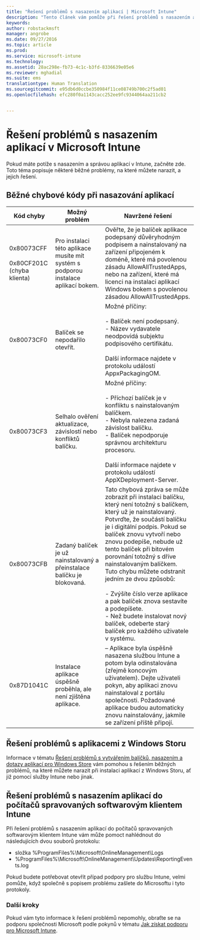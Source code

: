 ```yaml
---
title: "Řešení problémů s nasazením aplikací | Microsoft Intune"
description: "Tento článek vám pomůže při řešení problémů s nasazením aplikací pomocí Microsoft Intune."
keywords: 
author: robstackmsft
manager: angrobe
ms.date: 09/27/2016
ms.topic: article
ms.prod: 
ms.service: microsoft-intune
ms.technology: 
ms.assetid: 28ac298e-fb73-4c1c-b3fd-8336639e05e6
ms.reviewer: mghadial
ms.suite: ems
translationtype: Human Translation
ms.sourcegitcommit: e95db6d0ccbe350984f11ce08749b700c2f5ad01
ms.openlocfilehash: efc280f0a1143cacc252ee9fc9344064aa211cb2


---
```


# Řešení problémů s nasazením aplikací v Microsoft Intune
Pokud máte potíže s nasazením a správou aplikací v Intune, začněte zde. Toto téma popisuje některé běžné problémy, na které můžete narazit, a jejich řešení.

## Běžné chybové kódy při nasazování aplikací

|Kód chyby|Možný problém|Navržené řešení|
|--------------|--------------------|------------------------|
|0x80073CFF<br /><br />0x80CF201C (chyba klienta)|Pro instalaci této aplikace musíte mít systém s podporou instalace aplikací bokem.|Ověřte, že je balíček aplikace podepsaný důvěryhodným podpisem a nainstalovaný na zařízení připojeném k doméně, které má povolenou zásadu AllowAllTrustedApps, nebo na zařízení, které má licenci na instalaci aplikací Windows bokem s povolenou zásadou AllowAllTrustedApps.|
|0x80073CF0|Balíček se nepodařilo otevřít.|Možné příčiny:<br /><br />-   Balíček není podepsaný.<br />-   Název vydavatele neodpovídá subjektu podpisového certifikátu.<br /><br />Další informace najdete v protokolu událostí AppxPackagingOM.|
|0x80073CF3|Selhalo ověření aktualizace, závislostí nebo konfliktů balíčku.|Možné příčiny:<br /><br />-   Příchozí balíček je v konfliktu s nainstalovaným balíčkem.<br />-   Nebyla nalezena zadaná závislost balíčku.<br />-   Balíček nepodporuje správnou architekturu procesoru.<br /><br />Další informace najdete v protokolu událostí AppXDeployment-Server.|
|0x80073CFB|Zadaný balíček je už nainstalovaný a přeinstalace balíčku je blokovaná.|Tato chybová zpráva se může zobrazit při instalaci balíčku, který není totožný s balíčkem, který už je nainstalovaný. Potvrďte, že součástí balíčku je i digitální podpis. Pokud se balíček znovu vytvoří nebo znovu podepíše, nebude už tento balíček při bitovém porovnání totožný s dříve nainstalovaným balíčkem. Tuto chybu můžete odstranit jedním ze dvou způsobů:<br /><br />-   Zvýšíte číslo verze aplikace a pak balíček znova sestavíte a podepíšete.<br />-   Než budete instalovat nový balíček, odeberte starý balíček pro každého uživatele v systému.|
|0x87D1041C|Instalace aplikace úspěšně proběhla, ale není zjištěna aplikace.|– Aplikace byla úspěšně nasazena službou Intune a potom byla odinstalována (zřejmě koncovým uživatelem). Dejte uživateli pokyn, aby aplikaci znovu nainstaloval z portálu společnosti. Požadované aplikace budou automaticky znovu nainstalovány, jakmile se zařízení příště připojí.|

## Řešení problémů s aplikacemi z Windows Storu

Informace v tématu [Řešení problémů s vytvářením balíčků, nasazením a dotazy aplikací pro Windows Store](https://msdn.microsoft.com/library/windows/desktop/hh973484.aspx) vám pomohou s řešením běžných problémů, na které můžete narazit při instalaci aplikací z Windows Storu, ať již pomocí služby Intune nebo jinak.

## Řešení problémů s nasazením aplikací do počítačů spravovaných softwarovým klientem Intune
Při řešení problémů s nasazením aplikací do počítačů spravovaných softwarovým klientem Intune vám může pomoct nahlédnout do následujících dvou souborů protokolu:
- složka %ProgramFiles%\Microsoft\OnlineManagement\Logs
- %ProgramFiles%\Microsoft\OnlineManagement\Updates\ReportingEvents.log

Pokud budete potřebovat otevřít případ podpory pro službu Intune, velmi pomůže, když společně s popisem problému zašlete do Microsoftu i tyto protokoly.


### Další kroky
Pokud vám tyto informace k řešení problémů nepomohly, obraťte se na podporu společnosti Microsoft podle pokynů v tématu [Jak získat podporu pro Microsoft Intune](how-to-get-support-for-microsoft-intune.md).



<!--HONumber=Oct16_HO2-->


